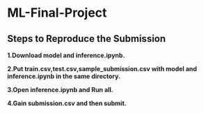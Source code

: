 # ML-Final-Project
## Steps to Reproduce the Submission
**1.Download model and inference.ipynb.**

**2.Put train.csv,test.csv,sample_submission.csv with model and inference.ipynb in the same directory.**

**3.Open inference.ipynb and Run all.**

**4.Gain submission.csv and then submit.**
